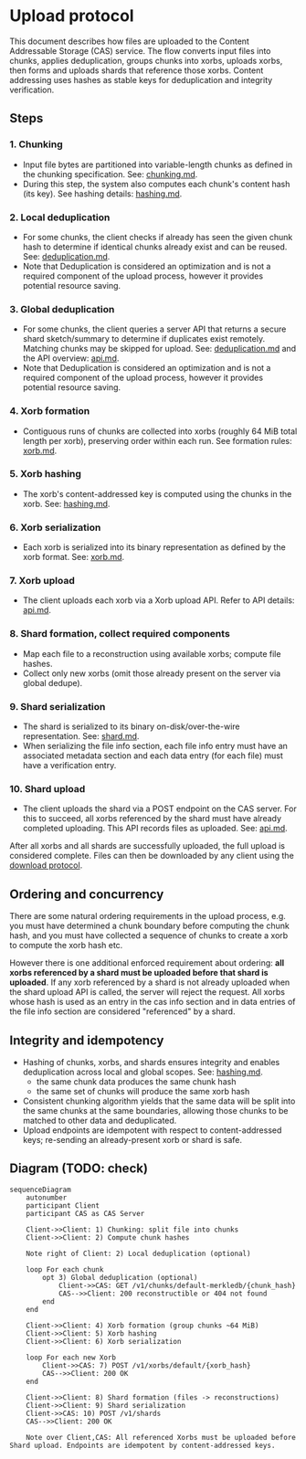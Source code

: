 # Upload protocol

This document describes how files are uploaded to the Content Addressable Storage (CAS) service.
The flow converts input files into chunks, applies deduplication, groups chunks into xorbs, uploads xorbs, then forms and uploads shards that reference those xorbs.
Content addressing uses hashes as stable keys for deduplication and integrity verification.

## Steps

### 1. Chunking

- Input file bytes are partitioned into variable-length chunks as defined in the chunking specification. See: [chunking.md](../spec/chunking.md).
- During this step, the system also computes each chunk's content hash (its key). See hashing details: [hashing.md](../spec/hashing.md#chunk-hashes).

### 2. Local deduplication

- For some chunks, the client checks if already has seen the given chunk hash to determine if identical chunks already exist and can be reused. See: [deduplication.md](../spec/deduplication.md#level-1-local-session-deduplication).
- Note that Deduplication is considered an optimization and is not a required component of the upload process, however it provides potential resource saving.

### 3. Global deduplication

- For some chunks, the client queries a server API that returns a secure shard sketch/summary to determine if duplicates exist remotely. Matching chunks may be skipped for upload. See: [deduplication.md](../spec/deduplication.md) and the API overview: [api.md](../spec/api.md#2-query-chunk-deduplication-global-deduplication).
- Note that Deduplication is considered an optimization and is not a required component of the upload process, however it provides potential resource saving.

### 4. Xorb formation

- Contiguous runs of chunks are collected into xorbs (roughly 64 MiB total length per xorb), preserving order within each run. See formation rules: [xorb.md](../spec/xorb.md#collecting-chunks).

### 5. Xorb hashing

- The xorb's content-addressed key is computed using the chunks in the xorb. See: [hashing.md](../spec/hashing.md#xorb-hashes).

### 6. Xorb serialization

- Each xorb is serialized into its binary representation as defined by the xorb format. See: [xorb.md](../spec/xorb.md).

### 7. Xorb upload

- The client uploads each xorb via a Xorb upload API. Refer to API details: [api.md](../spec/api.md#3-upload-xorb).

### 8. Shard formation, collect required components

- Map each file to a reconstruction using available xorbs; compute file hashes.
- Collect only new xorbs (omit those already present on the server via global dedupe).

### 9. Shard serialization

- The shard is serialized to its binary on-disk/over-the-wire representation. See: [shard.md](../spec/shard.md).
- When serializing the file info section, each file info entry must have an associated metadata section and each data entry (for each file) must have a verification entry.

### 10. Shard upload

- The client uploads the shard via a POST endpoint on the CAS server. For this to succeed, all xorbs referenced by the shard must have already completed uploading. This API records files as uploaded. See: [api.md](../spec/api.md#4-upload-shard).

After all xorbs and all shards are successfully uploaded, the full upload is considered complete.
Files can then be downloaded by any client using the [download protocol](../spec/download_protocol.md).

## Ordering and concurrency

There are some natural ordering requirements in the upload process, e.g. you must have determined a chunk boundary before computing the chunk hash, and you must have collected a sequence of chunks to create a xorb to compute the xorb hash etc.

However there is one additional enforced requirement about ordering: **all xorbs referenced by a shard must be uploaded before that shard is uploaded**.
If any xorb referenced by a shard is not already uploaded when the shard upload API is called, the server will reject the request.
All xorbs whose hash is used as an entry in the cas info section and in data entries of the file info section are considered "referenced" by a shard.

## Integrity and idempotency

- Hashing of chunks, xorbs, and shards ensures integrity and enables deduplication across local and global scopes. See: [hashing.md](../spec/hashing.md).
  - the same chunk data produces the same chunk hash
  - the same set of chunks will produce the same xorb hash
- Consistent chunking algorithm yields that the same data will be split into the same chunks at the same boundaries, allowing those chunks to be matched to other data and deduplicated.
- Upload endpoints are idempotent with respect to content-addressed keys; re-sending an already-present xorb or shard is safe.

## Diagram (TODO: check)

```mermaid
sequenceDiagram
    autonumber
    participant Client
    participant CAS as CAS Server

    Client->>Client: 1) Chunking: split file into chunks
    Client->>Client: 2) Compute chunk hashes

    Note right of Client: 2) Local deduplication (optional)

    loop For each chunk
        opt 3) Global deduplication (optional)
            Client->>CAS: GET /v1/chunks/default-merkledb/{chunk_hash}
            CAS-->>Client: 200 reconstructible or 404 not found
        end
    end

    Client->>Client: 4) Xorb formation (group chunks ~64 MiB)
    Client->>Client: 5) Xorb hashing
    Client->>Client: 6) Xorb serialization

    loop For each new Xorb
        Client->>CAS: 7) POST /v1/xorbs/default/{xorb_hash}
        CAS-->>Client: 200 OK
    end

    Client->>Client: 8) Shard formation (files -> reconstructions)
    Client->>Client: 9) Shard serialization
    Client->>CAS: 10) POST /v1/shards
    CAS-->>Client: 200 OK

    Note over Client,CAS: All referenced Xorbs must be uploaded before Shard upload. Endpoints are idempotent by content-addressed keys.
```
